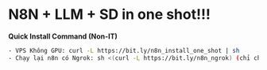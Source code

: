 # N8N + LLM + SD in one shot!!!

**Quick Install Command (Non-IT)**

```bash
- VPS Không GPU: curl -L https://bit.ly/n8n_install_one_shot | sh
- Chạy lại n8n có Ngrok: sh <(curl -L https://bit.ly/n8n_ngrok) (chỉ chạy sau khi chạy 1 trong 2 lệnh trên)
```
